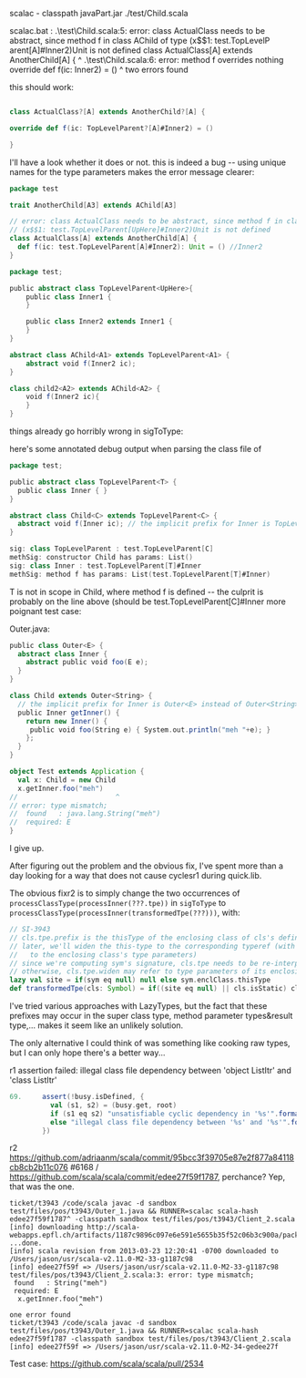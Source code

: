 scalac - classpath javaPart.jar ./test/Child.scala

scalac.bat : .\test\Child.scala:5: error: class ActualClass needs to be abstract, since method f in class AChild of type (x$$1: test.TopLevelP
arent[A]#Inner2)Unit is not defined
class ActualClass[A] extends AnotherChild[A] {
      ^
.\test\Child.scala:6: error: method f overrides nothing
  override def f(ic: Inner2) = ()
               ^
two errors found

this should work:

```scala

class ActualClass?[A] extends AnotherChild?[A] {

override def f(ic: TopLevelParent?[A]#Inner2) = ()

}
```

I'll have a look whether it does or not.
this is indeed a bug -- using unique names for the type parameters makes the error message clearer:

```scala
package test

trait AnotherChild[A3] extends AChild[A3]

// error: class ActualClass needs to be abstract, since method f in class AChild of type 
// (x$$1: test.TopLevelParent[UpHere]#Inner2)Unit is not defined
class ActualClass[A] extends AnotherChild[A] {
  def f(ic: test.TopLevelParent[A]#Inner2): Unit = () //Inner2
}
```


```scala
package test;

public abstract class TopLevelParent<UpHere>{
    public class Inner1 {
    }

    public class Inner2 extends Inner1 {
    }
}

abstract class AChild<A1> extends TopLevelParent<A1> {
    abstract void f(Inner2 ic);
}

class child2<A2> extends AChild<A2> {
    void f(Inner2 ic){
    }
}
```
things already go horribly wrong in sigToType:

here's some annotated debug output when parsing the class file of

```scala
package test;

public abstract class TopLevelParent<T> {
  public class Inner { }
}

abstract class Child<C> extends TopLevelParent<C> {
  abstract void f(Inner ic); // the implicit prefix for Inner is TopLevelParent<T> instead of TopLevelParent<C>
}
```


```scala
sig: class TopLevelParent : test.TopLevelParent[C]
methSig: constructor Child has params: List()
sig: class Inner : test.TopLevelParent[T]#Inner
methSig: method f has params: List(test.TopLevelParent[T]#Inner)
```

T is not in scope in Child, where method f is defined -- the culprit is probably on the line above (should be test.TopLevelParent[C]#Inner
more poignant test case:

Outer.java:
```scala
public class Outer<E> {
  abstract class Inner {
    abstract public void foo(E e);
  }
}

class Child extends Outer<String> {
  // the implicit prefix for Inner is Outer<E> instead of Outer<String>
  public Inner getInner() {
    return new Inner() {
     public void foo(String e) { System.out.println("meh "+e); }
    };
  }
}
```

```scala
object Test extends Application {
  val x: Child = new Child
  x.getInner.foo("meh")
//                        ^
// error: type mismatch;
//  found   : java.lang.String("meh")
//  required: E
}
```
I give up.

After figuring out the problem and the obvious fix, I've spent more than a day looking for a way that does not cause cyclesr1 during quick.lib.

The obvious fixr2 is to simply change the two occurrences of `processClassType(processInner(???.tpe))` in `sigToType`
to `processClassType(processInner(transformedTpe(???)))`, with:

```scala
// SI-3943
// cls.tpe.prefix is the thisType of the enclosing class of cls's definition
// later, we'll widen the this-type to the corresponding typeref (with type arguments that blindly refer
//   to the enclosing class's type parameters)
// since we're computing sym's signature, cls.tpe needs to be re-interpreted in the context of sym.enclClass.thisType
// otherwise, cls.tpe.widen may refer to type parameters of its enclosing class, which are not in scope where sym is defined
lazy val site = if(sym eq null) null else sym.enclClass.thisType
def transformedTpe(cls: Symbol) = if((site eq null) || cls.isStatic) cls.tpe else site.memberType(cls)
```

I've tried various approaches with LazyTypes, but the fact that these prefixes may occur in the super class type, method parameter types&result type,... makes it seem like an unlikely solution.

The only alternative I could think of was something like cooking raw types, but I can only hope there's a better way...


r1 assertion failed: illegal class file dependency between 'object ListItr' and 'class ListItr'
```scala
69.     assert(!busy.isDefined, {
          val (s1, s2) = (busy.get, root)
          if (s1 eq s2) "unsatisfiable cyclic dependency in '%s'".format(s1)
          else "illegal class file dependency between '%s' and '%s'".format(s1, s2)
        })
```

r2 https://github.com/adriaanm/scala/commit/95bcc3f39705e87e2f877a84118cb8cb2b11c076
#6168 / https://github.com/scala/scala/commit/edee27f59f1787, perchance?
Yep, that was the one.

```
ticket/t3943 /code/scala javac -d sandbox test/files/pos/t3943/Outer_1.java && RUNNER=scalac scala-hash edee27f59f1787^ -classpath sandbox test/files/pos/t3943/Client_2.scala
[info] downloading http://scala-webapps.epfl.ch/artifacts/1187c9896c097e6e591e5655b35f52c06b3c900a/pack.tgz ...done.
[info] scala revision from 2013-03-23 12:20:41 -0700 downloaded to /Users/jason/usr/scala-v2.11.0-M2-33-g1187c98
[info] edee27f59f => /Users/jason/usr/scala-v2.11.0-M2-33-g1187c98
test/files/pos/t3943/Client_2.scala:3: error: type mismatch;
 found   : String("meh")
 required: E
  x.getInner.foo("meh")
                 ^
one error found
ticket/t3943 /code/scala javac -d sandbox test/files/pos/t3943/Outer_1.java && RUNNER=scalac scala-hash edee27f59f1787 -classpath sandbox test/files/pos/t3943/Client_2.scala
[info] edee27f59f => /Users/jason/usr/scala-v2.11.0-M2-34-gedee27f
```

Test case: https://github.com/scala/scala/pull/2534
